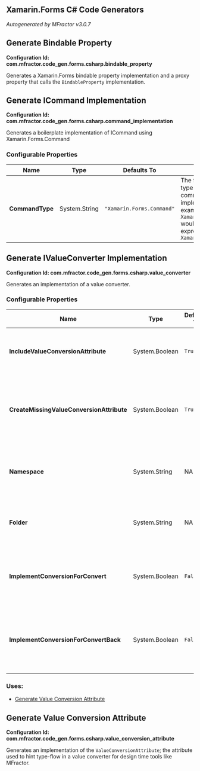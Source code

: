 ## Xamarin.Forms C# Code Generators
*Autogenerated by MFractor v3.0.7*
## Generate Bindable Property

**Configuration Id: com.mfractor.code_gen.forms.csharp.bindable_property**

Generates a Xamarin.Forms bindable property implementation and a proxy property that calls the `BindableProperty` implementation.

## Generate ICommand Implementation

**Configuration Id: com.mfractor.code_gen.forms.csharp.command_implementation**

Generates a boilerplate implementation of ICommand using Xamarin.Forms.Command

### Configurable Properties

| Name | Type | Defaults To | Description |
|------|------|-------------|-------------|
| **CommandType** | System.String | `"Xamarin.Forms.Command"` | The fully qualified type to use as the command implementation. For example, using `Xamarin.Forms.Command` would cause the new expression to be `new Xamarin.Forms.Command` |

## Generate IValueConverter Implementation

**Configuration Id: com.mfractor.code_gen.forms.csharp.value_converter**

Generates an implementation of a value converter.

### Configurable Properties

| Name | Type | Defaults To | Description |
|------|------|-------------|-------------|
| **IncludeValueConversionAttribute** | System.Boolean | `True` | If the generated value converter should automatically have a ValueConversionAttribute added to it to denote it's input and output types. |
| **CreateMissingValueConversionAttribute** | System.Boolean | `True` | If an implementation of the ValueConversionAttribute class cannot be resolved within the project compilation, should MFractor automatically create the implementation? |
| **Namespace** | System.String | NA | The namespace to place new value converters inside. When empty, new value converters will be placed under the projects default namespace. |
| **Folder** | System.String | NA | The folder to place new value converters inside. When empty, new value converters will be placed inside the proejcts root folder. |
| **ImplementConversionForConvert** | System.Boolean | `False` | When creating the body of the `Convert` method, should a `var input = (InputType)value;* and `return default(OutputType)` be inserted instead of a not implemented exception? |
| **ImplementConversionForConvertBack** | System.Boolean | `False` | When creating the body of the `ConvertBack` method, should a `var input = (OutputType)value;* and `return default(InputType)` be inserted instead of a not implemented exception? |

### Uses:

 * [Generate Value Conversion Attribute](/code-generation/xamarin-forms.md#generate-value-conversion-attribute)


## Generate Value Conversion Attribute

**Configuration Id: com.mfractor.code_gen.forms.csharp.value_conversion_attribute**

Generates an implementation of the `ValueConversionAttribute`; the attribute used to hint type-flow in a value converter for design time tools like MFractor.

